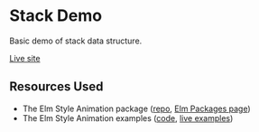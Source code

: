# Stack Demo

Basic demo of stack data structure.

[Live site](http://stackdemo.surge.sh/)

## Resources Used
- The Elm Style Animation package ([repo](https://github.com/mdgriffith/elm-style-animation), [Elm Packages page](http://package.elm-lang.org/packages/mdgriffith/elm-style-animation/3.1.0/))
- The Elm Style Animation examples ([code](https://github.com/mdgriffith/elm-style-animation/blob/master/examples/Showcase.elm), [live examples](https://mdgriffith.github.io/elm-style-animation/3.0.0/Showcase.html))
